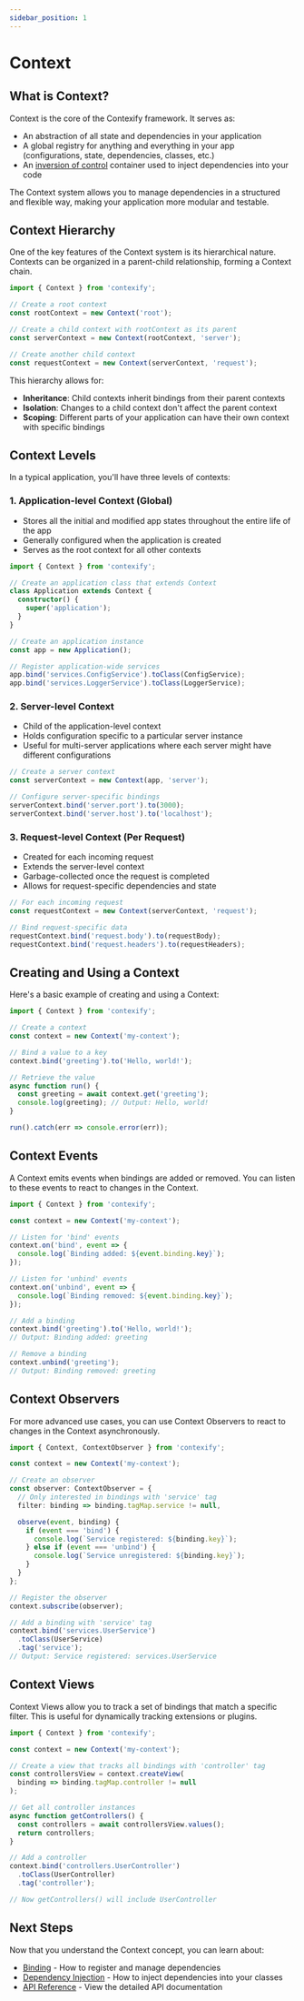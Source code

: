 ```yaml
---
sidebar_position: 1
---
```


# Context

## What is Context?

Context is the core of the Contexify framework. It serves as:

- An abstraction of all state and dependencies in your application
- A global registry for anything and everything in your app (configurations, state, dependencies, classes, etc.)
- An [inversion of control](https://en.wikipedia.org/wiki/Inversion_of_control) container used to inject dependencies into your code

The Context system allows you to manage dependencies in a structured and flexible way, making your application more modular and testable.

## Context Hierarchy

One of the key features of the Context system is its hierarchical nature. Contexts can be organized in a parent-child relationship, forming a Context chain.

```typescript
import { Context } from 'contexify';

// Create a root context
const rootContext = new Context('root');

// Create a child context with rootContext as its parent
const serverContext = new Context(rootContext, 'server');

// Create another child context
const requestContext = new Context(serverContext, 'request');
```

This hierarchy allows for:

- **Inheritance**: Child contexts inherit bindings from their parent contexts
- **Isolation**: Changes to a child context don't affect the parent context
- **Scoping**: Different parts of your application can have their own context with specific bindings

## Context Levels

In a typical application, you'll have three levels of contexts:

### 1. Application-level Context (Global)

- Stores all the initial and modified app states throughout the entire life of the app
- Generally configured when the application is created
- Serves as the root context for all other contexts

```typescript
import { Context } from 'contexify';

// Create an application class that extends Context
class Application extends Context {
  constructor() {
    super('application');
  }
}

// Create an application instance
const app = new Application();

// Register application-wide services
app.bind('services.ConfigService').toClass(ConfigService);
app.bind('services.LoggerService').toClass(LoggerService);
```

### 2. Server-level Context

- Child of the application-level context
- Holds configuration specific to a particular server instance
- Useful for multi-server applications where each server might have different configurations

```typescript
// Create a server context
const serverContext = new Context(app, 'server');

// Configure server-specific bindings
serverContext.bind('server.port').to(3000);
serverContext.bind('server.host').to('localhost');
```

### 3. Request-level Context (Per Request)

- Created for each incoming request
- Extends the server-level context
- Garbage-collected once the request is completed
- Allows for request-specific dependencies and state

```typescript
// For each incoming request
const requestContext = new Context(serverContext, 'request');

// Bind request-specific data
requestContext.bind('request.body').to(requestBody);
requestContext.bind('request.headers').to(requestHeaders);
```

## Creating and Using a Context

Here's a basic example of creating and using a Context:

```typescript
import { Context } from 'contexify';

// Create a context
const context = new Context('my-context');

// Bind a value to a key
context.bind('greeting').to('Hello, world!');

// Retrieve the value
async function run() {
  const greeting = await context.get('greeting');
  console.log(greeting); // Output: Hello, world!
}

run().catch(err => console.error(err));
```

## Context Events

A Context emits events when bindings are added or removed. You can listen to these events to react to changes in the Context.

```typescript
import { Context } from 'contexify';

const context = new Context('my-context');

// Listen for 'bind' events
context.on('bind', event => {
  console.log(`Binding added: ${event.binding.key}`);
});

// Listen for 'unbind' events
context.on('unbind', event => {
  console.log(`Binding removed: ${event.binding.key}`);
});

// Add a binding
context.bind('greeting').to('Hello, world!');
// Output: Binding added: greeting

// Remove a binding
context.unbind('greeting');
// Output: Binding removed: greeting
```

## Context Observers

For more advanced use cases, you can use Context Observers to react to changes in the Context asynchronously.

```typescript
import { Context, ContextObserver } from 'contexify';

const context = new Context('my-context');

// Create an observer
const observer: ContextObserver = {
  // Only interested in bindings with 'service' tag
  filter: binding => binding.tagMap.service != null,

  observe(event, binding) {
    if (event === 'bind') {
      console.log(`Service registered: ${binding.key}`);
    } else if (event === 'unbind') {
      console.log(`Service unregistered: ${binding.key}`);
    }
  }
};

// Register the observer
context.subscribe(observer);

// Add a binding with 'service' tag
context.bind('services.UserService')
  .toClass(UserService)
  .tag('service');
// Output: Service registered: services.UserService
```

## Context Views

Context Views allow you to track a set of bindings that match a specific filter. This is useful for dynamically tracking extensions or plugins.

```typescript
import { Context } from 'contexify';

const context = new Context('my-context');

// Create a view that tracks all bindings with 'controller' tag
const controllersView = context.createView(
  binding => binding.tagMap.controller != null
);

// Get all controller instances
async function getControllers() {
  const controllers = await controllersView.values();
  return controllers;
}

// Add a controller
context.bind('controllers.UserController')
  .toClass(UserController)
  .tag('controller');

// Now getControllers() will include UserController
```

## Next Steps

Now that you understand the Context concept, you can learn about:

- [Binding](./binding) - How to register and manage dependencies
- [Dependency Injection](./dependency-injection) - How to inject dependencies into your classes
- [API Reference](../api/overview) - View the detailed API documentation
